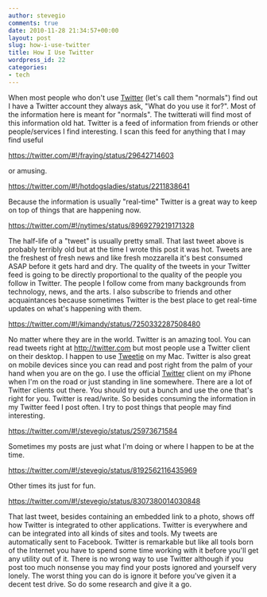 ```yaml
---
author: stevegio
comments: true
date: 2010-11-28 21:34:57+00:00
layout: post
slug: how-i-use-twitter
title: How I Use Twitter
wordpress_id: 22
categories:
- tech
---
```


When most people who don't use [Twitter](http://twitter.com) (let's call them "normals") find out I have a Twitter account they always ask, "What do you use it for?". Most of the information here is meant for "normals".  The twitterati will find most of this information old hat.
Twitter is a feed of information from friends or other people/services I find interesting.  I scan this feed for anything that I may find useful 

https://twitter.com/#!/fraying/status/29642714603

or amusing. 

https://twitter.com/#!/hotdogsladies/status/2211838641

Because the information is usually "real-time" Twitter is a great way to keep on top of things that are happening now. 

https://twitter.com/#!/nytimes/status/8969279219171328

The half-life of a "tweet" is usually pretty small. That last tweet above is probably terribly old but at the time I wrote this post it was hot.  Tweets are the freshest of fresh news and like fresh mozzarella it's best consumed ASAP before it gets hard and dry.  The quality of the tweets in your Twitter feed is going to be directly proportional to the quality of the people you follow in Twitter.  The people I follow come from many backgrounds from technology, news, and the arts.  I also subscribe to friends and other acquaintances because sometimes Twitter is the best place to get real-time updates on what's happening with them.

https://twitter.com/#!/kimandy/status/7250332287508480

No matter where they are in the world. Twitter is an amazing tool.
You can read tweets right at http://twitter.com but most people use a Twitter client on their desktop. I happen to use [Tweetie](http://www.atebits.com/tweetie-mac/) on my Mac. Twitter is also great on mobile devices since you can read and post right from the palm of your hand when you are on the go.  I use the official [Twitter](http://blog.twitter.com/2010/04/twitter-for-iphone.html) client on my iPhone when I'm on the road or just standing in line somewhere.  There are a lot of Twitter clients out there. You should try out a bunch and use the one that's right for you.
Twitter is read/write. So besides consuming the information in my Twitter feed I post often.  I try to post things that people may find interesting.

https://twitter.com/#!/stevegio/status/25973671584

Sometimes my posts are just what I'm doing or where I happen to be at the time.

https://twitter.com/#!/stevegio/status/8192562116435969

Other times its just for fun.

https://twitter.com/#!/stevegio/status/8307380014030848

That last tweet, besides containing an embedded link to a photo, shows off how Twitter is integrated to other applications. Twitter is everywhere and can be integrated into all kinds of sites and tools.  My tweets are automatically sent to Facebook.
Twitter is remarkable but like all tools born of the Internet you have to spend some time working with it before you'll get any utility out of it.  There is no wrong way to use Twitter although if you post too much nonsense you may find your posts ignored and yourself very lonely.  The worst thing you can do is ignore it before you've given it a decent test drive. So do some research and give it a go.
